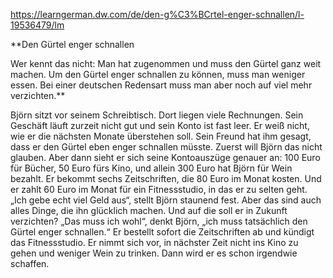 https://learngerman.dw.com/de/den-g%C3%BCrtel-enger-schnallen/l-19536479/lm

**Den Gürtel enger schnallen  
  
Wer kennt das nicht: Man hat zugenommen und muss den Gürtel ganz weit machen. Um den Gürtel enger schnallen zu können, muss man weniger essen. Bei einer deutschen Redensart muss man aber noch auf viel mehr verzichten.**  
  
Björn sitzt vor seinem Schreibtisch. Dort liegen viele Rechnungen. Sein Geschäft läuft zurzeit nicht gut und sein Konto ist fast leer. Er weiß nicht, wie er die nächsten Monate überstehen soll. Sein Freund hat ihm gesagt, dass er den Gürtel eben enger schnallen müsste. Zuerst will Björn das nicht glauben. Aber dann sieht er sich seine Kontoauszüge genauer an: 100 Euro für Bücher, 50 Euro fürs Kino, und allein 300 Euro hat Björn für Wein bezahlt. Er bekommt sechs Zeitschriften, die 80 Euro im Monat kosten. Und er zahlt 60 Euro im Monat für ein Fitnessstudio, in das er zu selten geht. „Ich gebe echt viel Geld aus“, stellt Björn staunend fest. Aber das sind auch alles Dinge, die ihn glücklich machen. Und auf die soll er in Zukunft verzichten? „Das muss ich wohl“, denkt Björn, „ich muss tatsächlich den Gürtel enger schnallen.“ Er bestellt sofort die Zeitschriften ab und kündigt das Fitnessstudio. Er nimmt sich vor, in nächster Zeit nicht ins Kino zu gehen und weniger Wein zu trinken. Dann wird er es schon irgendwie schaffen.